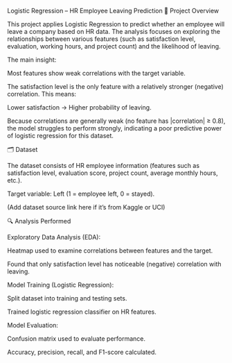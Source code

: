 Logistic Regression – HR Employee Leaving Prediction
📌 Project Overview

This project applies Logistic Regression to predict whether an employee will leave a company based on HR data. The analysis focuses on exploring the relationships between various features (such as satisfaction level, evaluation, working hours, and project count) and the likelihood of leaving.

The main insight:

Most features show weak correlations with the target variable.

The satisfaction level is the only feature with a relatively stronger (negative) correlation. This means:

Lower satisfaction → Higher probability of leaving.

Because correlations are generally weak (no feature has |correlation| ≥ 0.8), the model struggles to perform strongly, indicating a poor predictive power of logistic regression for this dataset.

🗂 Dataset

The dataset consists of HR employee information (features such as satisfaction level, evaluation score, project count, average monthly hours, etc.).

Target variable: Left (1 = employee left, 0 = stayed).

(Add dataset source link here if it’s from Kaggle or UCI)

🔍 Analysis Performed

Exploratory Data Analysis (EDA):

Heatmap used to examine correlations between features and the target.

Found that only satisfaction level has noticeable (negative) correlation with leaving.

Model Training (Logistic Regression):

Split dataset into training and testing sets.

Trained logistic regression classifier on HR features.

Model Evaluation:

Confusion matrix used to evaluate performance.

Accuracy, precision, recall, and F1-score calculated.
